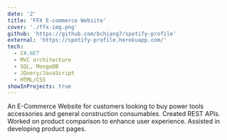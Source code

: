 ```yaml
---
date: '2'
title: 'FFX E-commerce Website'
cover: './ffx-img.png'
github: 'https://github.com/bchiang7/spotify-profile'
external: 'https://spotify-profile.herokuapp.com/'
tech:
  - C#.NET
  - MVC architecture
  - SQL, MongoDB
  - JQuery/JavaScript
  - HTML/CSS
showInProjects: true
---
```


An E-Commerce Website for customers looking to buy power tools accessories and general construction consumables. Created REST APIs. Worked on product comparison to enhance user experience. Assisted in developing product pages.
